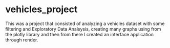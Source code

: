 # vehicles_project

This was a project that consisted of analyzing a vehicles dataset with some filtering and Exploratory Data Analsysis, creating many graphs using from the plotly library and then from there I created an interface application through render.
